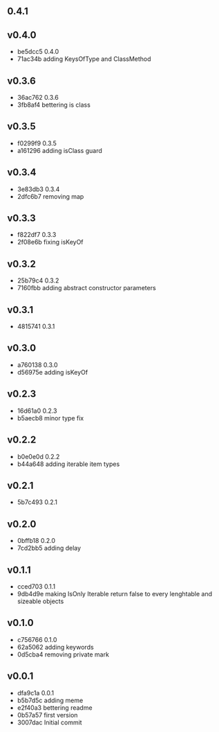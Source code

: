 
## 0.4.1
## v0.4.0
* be5dcc5 0.4.0
* 71ac34b adding KeysOfType and ClassMethod
## v0.3.6
* 36ac762 0.3.6
* 3fb8af4 bettering is class
## v0.3.5
* f0299f9 0.3.5
* a161296 adding isClass guard
## v0.3.4
* 3e83db3 0.3.4
* 2dfc6b7 removing map
## v0.3.3
* f822df7 0.3.3
* 2f08e6b fixing isKeyOf
## v0.3.2
* 25b79c4 0.3.2
* 7160fbb adding abstract constructor parameters
## v0.3.1
* 4815741 0.3.1
## v0.3.0
* a760138 0.3.0
* d56975e adding isKeyOf
## v0.2.3
* 16d61a0 0.2.3
* b5aecb8 minor type fix
## v0.2.2
* b0e0e0d 0.2.2
* b44a648 adding iterable item types
## v0.2.1
* 5b7c493 0.2.1
## v0.2.0
* 0bffb18 0.2.0
* 7cd2bb5 adding delay
## v0.1.1
* cced703 0.1.1
* 9db4d9e making IsOnly Iterable return false to every lenghtable and sizeable objects
## v0.1.0
* c756766 0.1.0
* 62a5062 adding keywords
* 0d5cba4 removing private mark
## v0.0.1
* dfa9c1a 0.0.1
* b5b7d5c adding meme
* e2f40a3 bettering readme
* 0b57a57 first version
* 3007dac Initial commit
